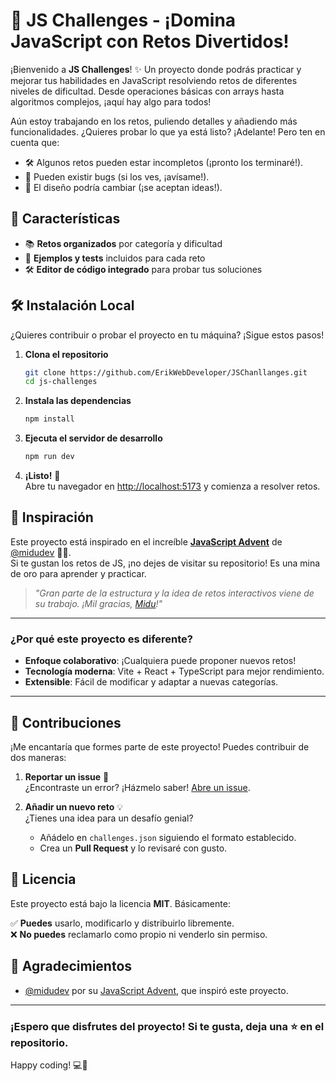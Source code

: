 # 🚀 JS Challenges - ¡Domina JavaScript con Retos Divertidos!  

¡Bienvenido a **JS Challenges**! ✨ Un proyecto donde podrás practicar y mejorar tus habilidades en JavaScript resolviendo retos de diferentes niveles de dificultad. Desde operaciones básicas con arrays hasta algoritmos complejos, ¡aquí hay algo para todos!  

Aún estoy trabajando en los retos, puliendo detalles y añadiendo más funcionalidades. ¿Quieres probar lo que ya está listo? ¡Adelante! Pero ten en cuenta que:

- 🛠️ Algunos retos pueden estar incompletos (¡pronto los terminaré!).
- 🐞 Pueden existir bugs (si los ves, ¡avísame!).
- 🎨 El diseño podría cambiar (¡se aceptan ideas!).

## 🌟 Características  

- 📚 **Retos organizados** por categoría y dificultad  
- 🧩 **Ejemplos y tests** incluidos para cada reto  
- 🛠️ **Editor de código integrado** para probar tus soluciones  

## 🛠️ Instalación Local  

¿Quieres contribuir o probar el proyecto en tu máquina? ¡Sigue estos pasos!  

1. **Clona el repositorio**  
   ```bash
   git clone https://github.com/ErikWebDeveloper/JSChanllanges.git
   cd js-challenges
   ```

2. **Instala las dependencias**  
   ```bash
   npm install
   ```

3. **Ejecuta el servidor de desarrollo**  
   ```bash
   npm run dev
   ```

4. **¡Listo!** 🎉  
   Abre tu navegador en [http://localhost:5173](http://localhost:5173) y comienza a resolver retos.  

## 🌟 Inspiración  

Este proyecto está inspirado en el increíble **[JavaScript Advent](https://adventjs.dev/es)** de [@midudev](https://github.com/midudev) 🎄✨.  
Si te gustan los retos de JS, ¡no dejes de visitar su repositorio! Es una mina de oro para aprender y practicar.  

> *"Gran parte de la estructura y la idea de retos interactivos viene de su trabajo. ¡Mil gracias, [Midu](https://midu.dev/)!"*  

---

### ¿Por qué este proyecto es diferente?  
- **Enfoque colaborativo**: ¡Cualquiera puede proponer nuevos retos!  
- **Tecnología moderna**: Vite + React + TypeScript para mejor rendimiento.  
- **Extensible**: Fácil de modificar y adaptar a nuevas categorías.  

---


## 🤝 Contribuciones  

¡Me encantaría que formes parte de este proyecto! Puedes contribuir de dos maneras:  

1. **Reportar un issue** 🐛  
   ¿Encontraste un error? ¡Házmelo saber! [Abre un issue](https://github.com/ErikWebDeveloper/JSChanllanges/issues).  

2. **Añadir un nuevo reto** 💡  
   ¿Tienes una idea para un desafío genial?  
   - Añádelo en `challenges.json` siguiendo el formato establecido.  
   - Crea un **Pull Request** y lo revisaré con gusto.  

## 📜 Licencia  

Este proyecto está bajo la licencia **MIT**. Básicamente:  

✅ **Puedes** usarlo, modificarlo y distribuirlo libremente.  
❌ **No puedes** reclamarlo como propio ni venderlo sin permiso.  


## 🙌 Agradecimientos  
- [@midudev](https://github.com/midudev) por su [JavaScript Advent](https://github.com/midudev/javascript-advent), que inspiró este proyecto.  

---

### ¡Espero que disfrutes del proyecto! Si te gusta, deja una ⭐ en el repositorio.  

Happy coding! 💻🎉